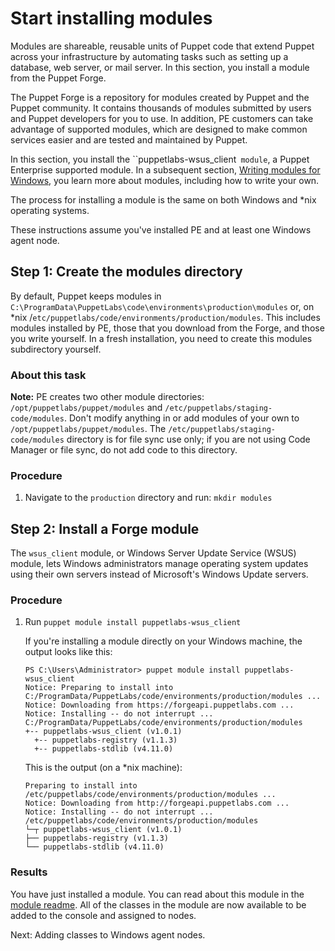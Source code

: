 # Start installing modules

Modules are shareable, reusable units of Puppet code that extend Puppet across your infrastructure by automating tasks such as setting up a database, web server, or mail server. In this section, you install a module from the Puppet Forge.

The Puppet Forge is a repository for modules created by Puppet and the Puppet community. It contains thousands of modules submitted by users and Puppet developers for you to use. In addition, PE customers can take advantage of supported modules, which are designed to make common services easier and are tested and maintained by Puppet.

In this section, you install the ``puppetlabs-wsus_client` module`, a Puppet Enterprise supported module. In a subsequent section, [Writing modules for Windows](module_writing_windows_getting_started.md#), you learn more about modules, including how to write your own.

The process for installing a module is the same on both Windows and \*nix operating systems.

These instructions assume you've installed PE and at least one Windows agent node.

## Step 1: Create the modules directory

By default, Puppet keeps modules in `C:\ProgramData\PuppetLabs\code\environments\production\modules` or, on \*nix /`etc/puppetlabs/code/environments/production/modules`. This includes modules installed by PE, those that you download from the Forge, and those you write yourself. In a fresh installation, you need to create this modules subdirectory yourself.

### About this task

**Note:** PE creates two other module directories: `/opt/puppetlabs/puppet/modules` and `/etc/puppetlabs/staging-code/modules`. Don't modify anything in or add modules of your own to `/opt/puppetlabs/puppet/modules`. The `/etc/puppetlabs/staging-code/modules` directory is for file sync use only; if you are not using Code Manager or file sync, do not add code to this directory.

### Procedure

1.  Navigate to the `production` directory and run: `mkdir modules`


## Step 2: Install a Forge module

The `wsus_client` module, or Windows Server Update Service \(WSUS\) module, lets Windows administrators manage operating system updates using their own servers instead of Microsoft's Windows Update servers.

### Procedure

1.  Run `puppet module install puppetlabs-wsus_client`

    If you're installing a module directly on your Windows machine, the output looks like this:

    ```
    PS C:\Users\Administrator> puppet module install puppetlabs-wsus_client
    Notice: Preparing to install into 
    C:/ProgramData/PuppetLabs/code/environments/production/modules ...
    Notice: Downloading from https://forgeapi.puppetlabs.com ...
    Notice: Installing -- do not interrupt ...
    C:/ProgramData/PuppetLabs/code/environments/production/modules
    +-- puppetlabs-wsus_client (v1.0.1)
      +-- puppetlabs-registry (v1.1.3)
      +-- puppetlabs-stdlib (v4.11.0)
    ```

    This is the output \(on a \*nix machine\):

    ```
    Preparing to install into /etc/puppetlabs/code/environments/production/modules ...
    Notice: Downloading from http://forgeapi.puppetlabs.com ...
    Notice: Installing -- do not interrupt ...
    /etc/puppetlabs/code/environments/production/modules
    └─┬ puppetlabs-wsus_client (v1.0.1)
    ├── puppetlabs-registry (v1.1.3)
    └── puppetlabs-stdlib (v4.11.0)
    ```


### Results

You have just installed a module. You can read about this module in the [module readme](https://forge.puppet.com/puppetlabs/wsus_client/readme). All of the classes in the module are now available to be added to the console and assigned to nodes.

Next: Adding classes to Windows agent nodes.

